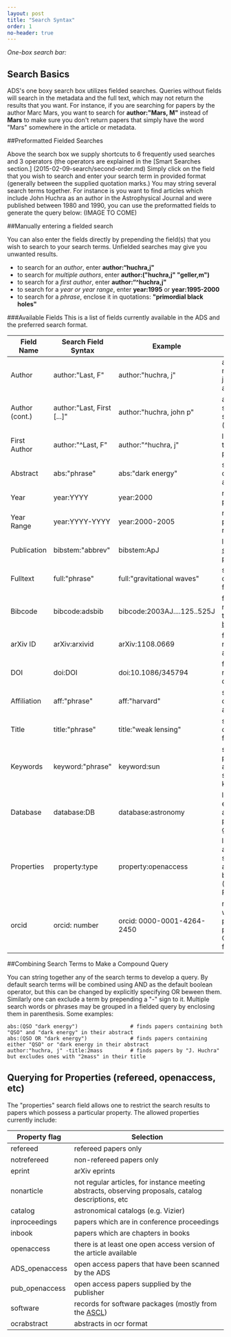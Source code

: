 ```yaml
---
layout: post
title: "Search Syntax"
order: 1
no-header: true
---
```



*One-box search bar:*
<img src="{{site.baseurl}}/img/one-box-search.png"  alt="" style="max-width:100%;display:block;margin-bottom:15px;">

## Search Basics

ADS's one boxy search box utilizes fielded searches.  Queries without fields will search in the metadata and the full text, which may not return the results that you want.  For instance, if you are searching for papers by the author Marc Mars, you want to search for **author:"Mars, M"** instead of **Mars** to make sure you don't return papers that simply have the word "Mars" somewhere in the article or metadata.  

##Preformatted Fielded Searches

Above the search box we supply shortcuts to 6 frequently used searches and 3 operators (the operators are explained in the [Smart Searches section.] (2015-02-09-search/second-order.md)  Simply click on the field that you wish to search and enter your search term in provided format (generally between the supplied quotation marks.)  You may string several search terms together.  For instance is you want to find articles which include John Huchra as an author in the Astrophysical Journal  and were published between 1980 and 1990, you can use the preformatted fields to generate the query below:
(IMAGE TO COME)

##Manually entering a fielded search 

You can also enter the fields directly by prepending the field(s) that you wish to search to your search terms.  Unfielded searches may give you unwanted results.    

* to search for an *author*, enter **author:&ldquo;huchra,j"**
* to search for *multiple authors*, enter **author:("huchra,j" "geller,m")**
* to search for a *first author*, enter **author:&ldquo;^huchra,j"**
* to search for a *year or year range*, enter **year:1995** or **year:1995-2000**
* to search for a *phrase*, enclose it in quotations: **"primordial black holes"**


###Available Fields
This is a list of fields currently available in the ADS and the preferred search format.  

Field Name   | Search Field Syntax         | Example                 | Notes
------------ | --------------------------- | ----------------------- | -------------- 
Author       | author:"Last, F"            | author:"huchra, j"      | author name may include just lastname and initial 
Author (cont.)| author:"Last, First [...]"  | author:"huchra, john p" | an example of stricter author search (recommended) 
First Author | author:"^Last, F"           | author:"^huchra, j"     | limit the search to first-author papers    
Abstract     | abs:"phrase"                | abs:"dark energy"       | search for word or phrase in abstract      
Year         | year:YYYY                   | year:2000               | require specific publication year          
Year Range  | year:YYYY-YYYY              | year:2000-2005          | require publication date range             
Publication  | bibstem:"abbrev"            | bibstem:ApJ             | limit search to a <a href="http://adsabs.harvard.edu/abs_doc/journal_abbr.html">specific publication</a> 
Fulltext     | full:"phrase"               | full:"gravitational waves" | search for word or phrase in fulltext   
Bibcode      | bibcode:adsbib              | bibcode:2003AJ....125..525J | finds a specific record using the <A HREF="http://adsabs.harvard.edu/abs_doc/help_pages/data.html#bibcodes">ADS bibcode</A> 
arXiv ID     | arXiv:arxivid               | arXiv:1108.0669         | finds a specific record using its arXiv id
DOI          | doi:DOI                     | doi:10.1086/345794      | finds a specific record using its digital object id 
Affiliation  | aff:"phrase"                | aff:"harvard"           | search for word or phrase in affiliation field 
Title        | title:"phrase"              | title:"weak lensing"    | search for word or phrase in title field   
Keywords     | keyword:"phrase"            | keyword:sun             | search publisher- or author-supplied keywords 
Database     | database:DB                 | database:astronomy      | limit search to either astronomy or physics or general
Properties   | property:type               | property:openaccess     | limit search to article with specific attributes [see below.] (Querying for Properties.md)
orcid        | orcid: number               | orcid: 0000-0001-4264-2450| returns papers where the publisher has provided an ORCID number for an author


##Combining Search Terms to Make a Compound Query

You can string together any of the search terms to develop a query.  By default search terms will be combined using AND as the default boolean operator, but this can be changed by explicitly specifying OR beween them.  Similarly one can exclude a term by prepending a "-" sign to it.  Multiple search words or phrases may be grouped in a fielded query by enclosing them in parenthesis.  Some examples:

    abs:(QSO "dark energy")                 # finds papers containing both "QSO" and "dark energy" in their abstract
    abs:(QSO OR "dark energy")              # finds papers containing either "QSO" or "dark energy in their abstract
    author:"huchra, j" -title:2mass         # finds papers by "J. Huchra" but excludes ones with "2mass" in their title
    

## Querying for Properties (refereed, openaccess, etc)

The "properties" search field allows one to restrict the search results to papers which possess a particular property.  The allowed properties currently include:

Property flag  | Selection                
-------------- | ------------------------ 
refereed       | refereed papers only   
notrefereed    | non-refereed papers only
eprint         | arXiv eprints            
nonarticle     | not regular articles, for instance meeting abstracts, observing proposals, catalog descriptions, etc
catalog        | astronomical catalogs (e.g. Vizier)
inproceedings  | papers which are in conference proceedings
inbook         | papers which are chapters in books
openaccess     | there is at least one open access version of the article available 
ADS_openaccess | open access papers that have been scanned by the ADS
pub_openaccess | open access papers supplied by the publisher
software       | records for software packages (mostly from the [ASCL](http://ascl.net)) 
ocrabstract    | abstracts in ocr format


